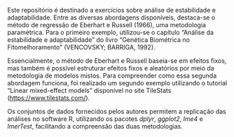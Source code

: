 Este repositório é destinado a exercícios sobre análise de estabilidade e adaptabilidade. Entre as diversas abordagens disponíveis, destaca-se o método de regressão de Eberhart e Russell (1966), uma metodologia paramétrica. Para o primeiro exemplo, utilizou-se o capítulo “Análise da estabilidade e adaptabilidade” do livro “Genética Biométrica no Fitomelhoramento” (VENCOVSKY; BARRIGA, 1992).

Essencialmente, o método de Eberhart e Russell baseia-se em efeitos fixos, mas também é possível estruturar efeitos fixos e aleatórios por meio da metodologia de modelos mistos. Para compreender como essa segunda abordagem funciona, foi realizado um segundo exemplo utilizando o tutorial “Linear mixed-effect models” disponível no site TileStats (https://www.tilestats.com/).

Os conjuntos de dados fornecidos pelos autores permitem a replicação das análises no software R, utilizando os pacotes *dplyr*, *ggplot2*, *lme4* e *lmerTest*, facilitando a compreensão das duas metodologias.
